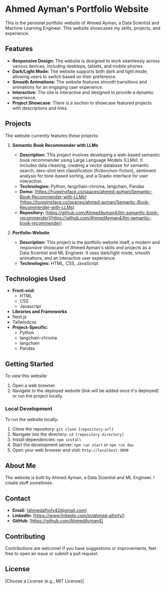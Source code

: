 # Ahmed Ayman's Portfolio Website

This is the personal portfolio website of Ahmed Ayman, a Data Scientist and Machine Learning Engineer. This website showcases my skills, projects, and experience.

## Features

- **Responsive Design:** The website is designed to
  work seamlessly across various devices, including desktops, tablets, and mobile phones.
- **Dark/Light Mode:** The website supports both dark and light mode, allowing users to switch based on their preference.
- **Smooth Animations:** The website features smooth transitions and animations for an engaging user experience.
- **Interactive:** The site is interactive and designed to provide a dynamic experience.
- **Project Showcase**: There is a section to showcase featured projects with descriptions and links.

## Projects

The website currently features these projects:

1.  **Semantic Book Recommender with LLMs**

    - **Description:** This project involves developing a web-based semantic book recommender using Large Language Models (LLMs). It includes data cleaning, creating a vector database for semantic search, zero-shot text classification (fiction/non-fiction), sentiment analysis for tone-based sorting, and a Gradio interface for user interaction.
    - **Technologies:** Python, langchain-chroma, langchain, Pandas
    - **Demo:** [https://huggingface.co/spaces/ahmed-ayman/Semantic-Book-Recommender-with-LLMs](https://huggingface.co/spaces/ahmed-ayman/Semantic-Book-Recommender-with-LLMs)
    - **Repository:** [https://github.com/AhmedAyman4/llm-semantic-book-recommender](https://github.com/AhmedAyman4/llm-semantic-book-recommender)

2.  **Portfolio-Website**
    - **Description:** This project is the portfolio website itself, a modern and responsive showcase of Ahmed Ayman's skills and projects as a Data Scientist and ML Engineer. It uses dark/light mode, smooth animations,
      and an interactive user experience.
    - **Technologies:** HTML, CSS, JavaScript

## Technologies Used

- **Front-end:**
  - HTML
  - CSS
  - Javascript
- **Libraries and Frameworks**
- Next.js
- Tailwindcss
- **Project-Specific:**
  - Python
  - langchain-chroma
  - langchain
  - Pandas

## Getting Started

To view this website:

1.  Open a web browser.
2.  Navigate to the deployed website (link will be added once it's deployed) or run the project locally.

### Local Development

To run the website locally:

1.  Clone the repository: `git clone [repository-url]`
2.  Navigate into the directory: `cd [repository-directory]`
3.  Install dependencies: `npm install`
4.  Start the development server: `npm run start` or `npm run dev`
5.  Open your web browser and visit: `http://localhost:3000`

## About Me

The website is built by Ahmed Ayman, a Data Scientist and ML Engineer. I create stuff sometimes.

## Contact

- **Email:** [ahmedalhofy42@gmail.com]
- **LinkedIn:** [https://www.linkedin.com/in/ahmed-alhofy/]
- **GitHub:** [https://github.com/AhmedAyman4]

## Contributing

Contributions are welcome! If you have suggestions or improvements, feel free to open an issue or submit a pull request.

## License

[Choose a License (e.g., MIT License)]

